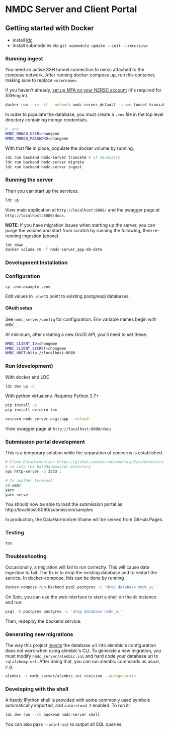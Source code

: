 # NMDC Server and Client Portal

## Getting started with Docker

* install [ldc](https://github.com/Kitware/ldc)
* install submodules via `git submodule update --init --recursive`

### Running ingest

You need an active SSH tunnel connection to nersc attached to the compose network.  After running docker-compose up, run this container, making sure to replace `<username>`.

If you haven't already, [set up MFA on your NERSC account](https://docs.nersc.gov/connect/mfa/) (it's required for SSHing in).

```bash
docker run --rm -it --network nmdc-server_default --name tunnel kroniak/ssh-client ssh -o StrictHostKeyChecking=no -L 0.0.0.0:27017:mongo-loadbalancer.nmdc-runtime-dev.development.svc.spin.nersc.org:27017 <username>@dtn01.nersc.gov '/bin/bash -c "while [[ 1 ]]; do echo heartbeat; sleep 300; done"'
```

In order to populate the database, you must create a `.env` file in the top
level directory containing mongo credentials.

```bash
# .env
NMDC_MONGO_USER=changeme
NMDC_MONGO_PASSWORD=changeme
```

With that file in place, populate the docker volume by running,

```bash
ldc run backend nmdc-server truncate # if necessary
ldc run backend nmdc-server migrate
ldc run backend nmdc-server ingest
```

### Running the server

Then you can start up the services.

```bash
ldc up
```

View main application at `http://localhost:8080/` and the swagger page at `http://localhost:8080/docs`.

**NOTE**: If you have migration issues when starting up the server, you can purge the volume and start
from scratch by running the following, then re-running ingestion (above).

```bash
ldc down
docker volume rm -f nmdc-server_app-db-data
```

### Development Installation

### Configuration

```bash
cp .env.example .env
```

Edit values in `.env` to point to existing postgresql databases.

#### OAuth setup

See `nmdc_server/config` for configuration.  Env variable names begin with `NMDC_`.

At minimum, after creating a new OrcID API, you'll need to set these.

```bash
NMDC_CLIENT_ID=changeme
NMDC_CLIENT_SECRET=changeme
NMDC_HOST=http://localhost:8080
```

### Run (development)

With docker and LDC

```bash
ldc dev up -d
```

With python virtualenv. Requires Python 3.7+

```bash
pip install -e .
pip install uvicorn tox

uvicorn nmdc_server.asgi:app --reload
```

View swagger page at `http://localhost:8000/docs`.

### Submission portal development

This is a temporary solution while the separation of concerns is established.

``` bash
# Clone DataHarmonizer https://github.com/microbiomedata/DataHarmonizer
# cd into the DataHarmonizer Directory
npx http-server -p 3333 .

# In another terminal
cd web/
yarn
yarn serve
```

You should now be able to load the submission portal as http://localhost:8080/submission/samples

In production, the DataHarmonizer iframe will be served from GitHub Pages.

### Testing

```bash
tox
```

### Troubleshooting

Occasionally, a migration will fail to run correctly.  This will cause data ingestion to fail.
The fix is to drop the existing database and to restart the service.  In docker-compose, this
can be done by running

```bash
docker-compose run backend psql postgres -c 'drop database nmdc_a;'
```

On Spin, you can use the web interface to start a shell on the `db` instance and run:

```bash
psql -U postgres postgres -c 'drop database nmdc_a;'
```

Then, redeploy the backend service.

### Generating new migrations

The way this project [injects](nmdc_server/migrations/env.py) the database uri
into alembic's configuration does not work when using alembic's CLI.  To
generate a new migration, you must modify `nmdc_server/alembic.ini` and hard
code your database uri to `sqlalchemy.url`.  After doing that, you can run alembic
commands as usual, e.g.

```bash
alembic -c nmdc_server/alembic.ini revision --autogenerate
```

### Developing with the shell

A handy IPython shell is provided with some commonly used symbols automatically
imported, and `autoreload 2` enabled. To run it:

```bash
ldc dev run --rm backend nmdc-server shell
```

You can also pass `--print-sql` to output all SQL queries.
